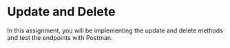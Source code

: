 # Update and Delete

In this assignment, you will be implementing the update and delete methods and test the endpoints with Postman. 
